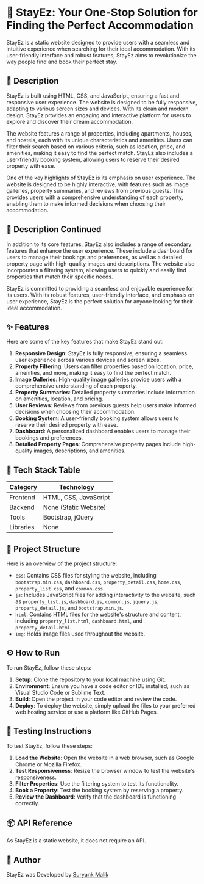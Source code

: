 # 🚀 StayEz: Your One-Stop Solution for Finding the Perfect Accommodation
StayEz is a static website designed to provide users with a seamless and intuitive experience when searching for their ideal accommodation. With its user-friendly interface and robust features, StayEz aims to revolutionize the way people find and book their perfect stay.

## 📖 Description
StayEz is built using HTML, CSS, and JavaScript, ensuring a fast and responsive user experience. The website is designed to be fully responsive, adapting to various screen sizes and devices. With its clean and modern design, StayEz provides an engaging and interactive platform for users to explore and discover their dream accommodation.

The website features a range of properties, including apartments, houses, and hostels, each with its unique characteristics and amenities. Users can filter their search based on various criteria, such as location, price, and amenities, making it easy to find the perfect match. StayEz also includes a user-friendly booking system, allowing users to reserve their desired property with ease.

One of the key highlights of StayEz is its emphasis on user experience. The website is designed to be highly interactive, with features such as image galleries, property summaries, and reviews from previous guests. This provides users with a comprehensive understanding of each property, enabling them to make informed decisions when choosing their accommodation.

## 📖 Description Continued
In addition to its core features, StayEz also includes a range of secondary features that enhance the user experience. These include a dashboard for users to manage their bookings and preferences, as well as a detailed property page with high-quality images and descriptions. The website also incorporates a filtering system, allowing users to quickly and easily find properties that match their specific needs.

StayEz is committed to providing a seamless and enjoyable experience for its users. With its robust features, user-friendly interface, and emphasis on user experience, StayEz is the perfect solution for anyone looking for their ideal accommodation.

## ✨ Features
Here are some of the key features that make StayEz stand out:
1. **Responsive Design**: StayEz is fully responsive, ensuring a seamless user experience across various devices and screen sizes.
2. **Property Filtering**: Users can filter properties based on location, price, amenities, and more, making it easy to find the perfect match.
3. **Image Galleries**: High-quality image galleries provide users with a comprehensive understanding of each property.
4. **Property Summaries**: Detailed property summaries include information on amenities, location, and pricing.
5. **User Reviews**: Reviews from previous guests help users make informed decisions when choosing their accommodation.
6. **Booking System**: A user-friendly booking system allows users to reserve their desired property with ease.
7. **Dashboard**: A personalized dashboard enables users to manage their bookings and preferences.
8. **Detailed Property Pages**: Comprehensive property pages include high-quality images, descriptions, and amenities.

## 🧰 Tech Stack Table
| Category | Technology |
| --- | --- |
| Frontend | HTML, CSS, JavaScript |
| Backend | None (Static Website) |
| Tools | Bootstrap, jQuery |
| Libraries | None |

## 📁 Project Structure
Here is an overview of the project structure:
* `css`: Contains CSS files for styling the website, including `bootstrap.min.css`, `dashboard.css`, `property_detail.css`, `home.css`, `property_list.css`, and `common.css`.
* `js`: Includes JavaScript files for adding interactivity to the website, such as `property_list.js`, `dashboard.js`, `common.js`, `jquery.js`, `property_detail.js`, and `bootstrap.min.js`.
* `html`: Contains HTML files for the website's structure and content, including `property_list.html`, `dashboard.html`, and `property_detail.html`.
* `img`: Holds image files used throughout the website.

## ⚙️ How to Run
To run StayEz, follow these steps:
1. **Setup**: Clone the repository to your local machine using Git.
2. **Environment**: Ensure you have a code editor or IDE installed, such as Visual Studio Code or Sublime Text.
3. **Build**: Open the project in your code editor and review the code.
4. **Deploy**: To deploy the website, simply upload the files to your preferred web hosting service or use a platform like GitHub Pages.

## 🧪 Testing Instructions
To test StayEz, follow these steps:
1. **Load the Website**: Open the website in a web browser, such as Google Chrome or Mozilla Firefox.
2. **Test Responsiveness**: Resize the browser window to test the website's responsiveness.
3. **Filter Properties**: Use the filtering system to test its functionality.
4. **Book a Property**: Test the booking system by reserving a property.
5. **Review the Dashboard**: Verify that the dashboard is functioning correctly.

## 📦 API Reference
As StayEz is a static website, it does not require an API.

## 👤 Author
StayEz was Developed by [Suryank Malik](https://srynkdev.netlify.app/)
